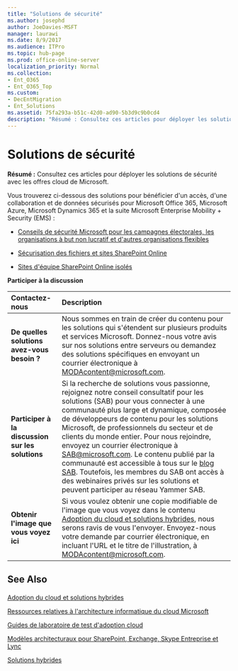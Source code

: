 ```yaml
---
title: "Solutions de sécurité"
ms.author: josephd
author: JoeDavies-MSFT
manager: laurawi
ms.date: 8/9/2017
ms.audience: ITPro
ms.topic: hub-page
ms.prod: office-online-server
localization_priority: Normal
ms.collection:
- Ent_O365
- Ent_O365_Top
ms.custom:
- DecEntMigration
- Ent_Solutions
ms.assetid: 75fa293a-b51c-42d0-ad90-5b3d9c9b0cd4
description: "Résumé : Consultez ces articles pour déployer les solutions de sécurité avec les offres cloud de Microsoft."
---
```


# Solutions de sécurité

 **Résumé :** Consultez ces articles pour déployer les solutions de sécurité avec les offres cloud de Microsoft.
  
Vous trouverez ci-dessous des solutions pour bénéficier d'un accès, d'une collaboration et de données sécurisés pour Microsoft Office 365, Microsoft Azure, Microsoft Dynamics 365 et la suite Microsoft Enterprise Mobility + Security (EMS) :
  
- [Conseils de sécurité Microsoft pour les campagnes électorales, les organisations à but non lucratif et d'autres organisations flexibles](microsoft-security-guidance-for-political-campaigns-nonprofits-and-other-agile-o.md)
    
- [Sécurisation des fichiers et sites SharePoint Online](secure-sharepoint-online-sites-and-files.md)
    
- [Sites d'équipe SharePoint Online isolés](isolated-sharepoint-online-team-sites.md)
    
**Participer à la discussion**

|**Contactez-nous**|**Description**|
|:-----|:-----|
|**De quelles solutions avez-vous besoin ?** <br/> |Nous sommes en train de créer du contenu pour les solutions qui s'étendent sur plusieurs produits et services Microsoft. Donnez-nous votre avis sur nos solutions entre serveurs ou demandez des solutions spécifiques en envoyant un courrier électronique à [MODAcontent@microsoft.com](mailto:modacontent@microsoft.com?Subject=[Solution%20Feedback]:%20).  <br/> |
|**Participer à la discussion sur les solutions** <br/> |Si la recherche de solutions vous passionne, rejoignez notre conseil consultatif pour les solutions (SAB) pour vous connecter à une communauté plus large et dynamique, composée de développeurs de contenu pour les solutions Microsoft, de professionnels du secteur et de clients du monde entier. Pour nous rejoindre, envoyez un courrier électronique à [SAB@microsoft.com](mailto:sab@microsoft.com?Subject=Request%20to%20join%20the%20Solutions%20Advisory%20Board). Le contenu publié par la communauté est accessible à tous sur le [blog SAB](http://blogs.technet.com/b/solutions_advisory_board/). Toutefois, les membres du SAB ont accès à des webinaires privés sur les solutions et peuvent participer au réseau Yammer SAB.  <br/> |
|**Obtenir l'image que vous voyez ici** <br/> |Si vous voulez obtenir une copie modifiable de l'image que vous voyez dans le contenu [Adoption du cloud et solutions hybrides](cloud-adoption-and-hybrid-solutions.md), nous serons ravis de vous l'envoyer. Envoyez-nous votre demande par courrier électronique, en incluant l'URL et le titre de l'illustration, à [MODAcontent@microsoft.com](mailto:modacontent@microsoft.com?subject=[Art%20Request]:%20).  <br/> |
   
## See Also

#### 

[Adoption du cloud et solutions hybrides](cloud-adoption-and-hybrid-solutions.md)
  
[Ressources relatives à l'architecture informatique du cloud Microsoft](microsoft-cloud-it-architecture-resources.md)
  
[Guides de laboratoire de test d'adoption cloud](cloud-adoption-test-lab-guides-tlgs.md)
  
[Modèles architecturaux pour SharePoint, Exchange, Skype Entreprise et Lync](architectural-models-for-sharepoint-exchange-skype-for-business-and-lync.md)
  
[Solutions hybrides](hybrid-solutions.md)

